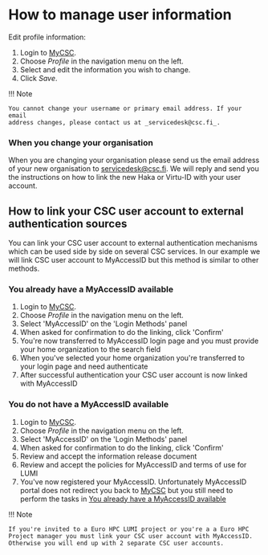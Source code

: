 # How to manage user information

Edit profile information:

1. Login to [MyCSC](http://my.csc.fi).
1. Choose _Profile_ in the navigation menu on the left.
1. Select and edit the information you wish to change.
1. Click _Save_.

!!! Note

    You cannot change your username or primary email address. If your email
    address changes, please contact us at _servicedesk@csc.fi_.
    
### When you change your organisation

When you are changing your organisation please send us the email address of your new organisation to servicedesk@csc.fi.
We will reply and send you the instructions on how to link the new Haka or Virtu-ID with your user account. 


## How to link your CSC user account to external authentication sources

You can link your CSC user account to external authentication mechanisms which can be used side by side on several CSC services.
In our example we will link CSC user account to MyAccessID but this method is similar to other methods.

### You already have a MyAccessID available

1. Login to [MyCSC](http://my.csc.fi).
1. Choose _Profile_ in the navigation menu on the left.
1. Select 'MyAccessID' on the 'Login Methods' panel
1. When asked for confirmation to do the linking, click 'Confirm'
1. You're now transferred to MyAccessID login page and you must provide your home organization to the search field
1. When you've selected your home organization you're transferred to your login page and need authenticate
1. After successful authentication your CSC user account is now linked with MyAccessID

### You do not have a MyAccessID available

1. Login to [MyCSC](http://my.csc.fi).
1. Choose _Profile_ in the navigation menu on the left.
1. Select 'MyAccessID' on the 'Login Methods' panel
1. When asked for confirmation to do the linking, click 'Confirm'
1. Review and accept the information release document
1. Review and accept the policies for MyAccessID and terms of use for LUMI
1. You've now registered your MyAccessID. Unfortunately MyAccessID portal does not redirect you back to [MyCSC](http://my.csc.fi) but you still need to perform the tasks in [You already have a MyAccessID available](../accounts/how-to-manage-user-information.md#you-already-have-a-myaccessid-available)

!!! Note

    If you're invited to a Euro HPC LUMI project or you're a a Euro HPC Project manager you must link your CSC user account with MyAccessID.
    Otherwise you will end up with 2 separate CSC user accounts.
